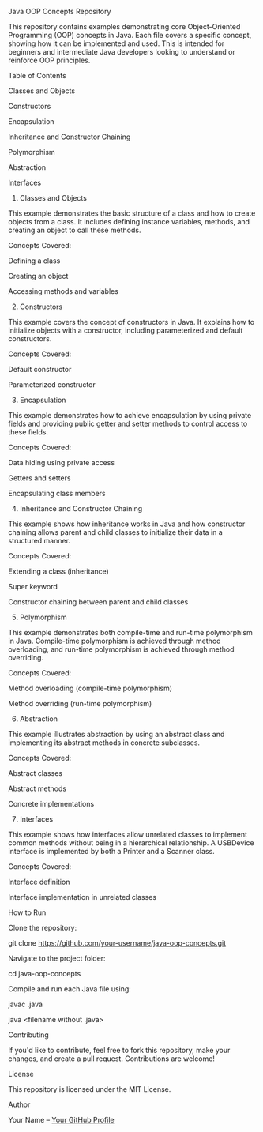 Java OOP Concepts Repository

This repository contains examples demonstrating core Object-Oriented Programming (OOP) concepts in Java. Each file covers a specific concept, showing how it can be implemented and used. This is intended for beginners and intermediate Java developers looking to understand or reinforce OOP principles.

Table of Contents

Classes and Objects

Constructors

Encapsulation

Inheritance and Constructor Chaining

Polymorphism

Abstraction

Interfaces

1. Classes and Objects

This example demonstrates the basic structure of a class and how to create objects from a class. It includes defining instance variables, methods, and creating an object to call these methods.

Concepts Covered:

Defining a class

Creating an object

Accessing methods and variables

2. Constructors

This example covers the concept of constructors in Java. It explains how to initialize objects with a constructor, including parameterized and default constructors.

Concepts Covered:

Default constructor

Parameterized constructor

3. Encapsulation

This example demonstrates how to achieve encapsulation by using private fields and providing public getter and setter methods to control access to these fields.

Concepts Covered:

Data hiding using private access

Getters and setters

Encapsulating class members

4. Inheritance and Constructor Chaining

This example shows how inheritance works in Java and how constructor chaining allows parent and child classes to initialize their data in a structured manner.

Concepts Covered:

Extending a class (inheritance)

Super keyword

Constructor chaining between parent and child classes

5. Polymorphism

This example demonstrates both compile-time and run-time polymorphism in Java. Compile-time polymorphism is achieved through method overloading, and run-time polymorphism is achieved through method overriding.

Concepts Covered:

Method overloading (compile-time polymorphism)

Method overriding (run-time polymorphism)

6. Abstraction

This example illustrates abstraction by using an abstract class and implementing its abstract methods in concrete subclasses.

Concepts Covered:

Abstract classes

Abstract methods

Concrete implementations

7. Interfaces

This example shows how interfaces allow unrelated classes to implement common methods without being in a hierarchical relationship. A USBDevice interface is implemented by both a Printer and a Scanner class.

Concepts Covered:

Interface definition

Interface implementation in unrelated classes

How to Run

Clone the repository:

git clone https://github.com/your-username/java-oop-concepts.git

Navigate to the project folder:

cd java-oop-concepts

Compile and run each Java file using:

javac <filename>.java

java <filename without .java>


Contributing

If you'd like to contribute, feel free to fork this repository, make your changes, and create a pull request. Contributions are welcome!

License

This repository is licensed under the MIT License.

Author

Your Name – [Your GitHub Profile](https://github.com/devsquad554)

